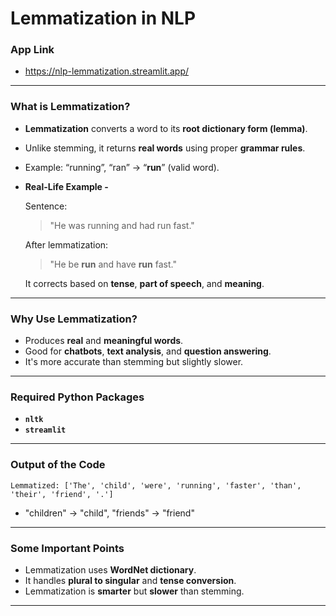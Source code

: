 # Lemmatization in NLP
### App Link
- https://nlp-lemmatization.streamlit.app/
---
### What is Lemmatization?
- **Lemmatization** converts a word to its **root dictionary form (lemma)**.
- Unlike stemming, it returns **real words** using proper **grammar rules**.
- Example: “running”, “ran” → “**run**” (valid word).
- **Real-Life Example -**

  Sentence:

  > "He was running and had run fast."

  After lemmatization:

  > "He be **run** and have **run** fast."

  It corrects based on **tense**, **part of speech**, and **meaning**.
---
### Why Use Lemmatization?
- Produces **real** and **meaningful words**.
- Good for **chatbots**, **text analysis**, and **question answering**.
- It's more accurate than stemming but slightly slower.
---
### Required Python Packages
- **`nltk`**
- **`streamlit`**
---
### Output of the Code

```
Lemmatized: ['The', 'child', 'were', 'running', 'faster', 'than', 'their', 'friend', '.']
```

- "children" → "child", "friends" → "friend"
 
 ---
 ### Some Important Points
- Lemmatization uses **WordNet dictionary**.
- It handles **plural to singular** and **tense conversion**.
- Lemmatization is **smarter** but **slower** than stemming.
---

